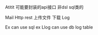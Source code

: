 Atitit 可能要封装的api接口  非dsl sql类的

Mail
Http rest
上传文件 下载
Log




Ex can use sql ex
Llog  can use db log table
